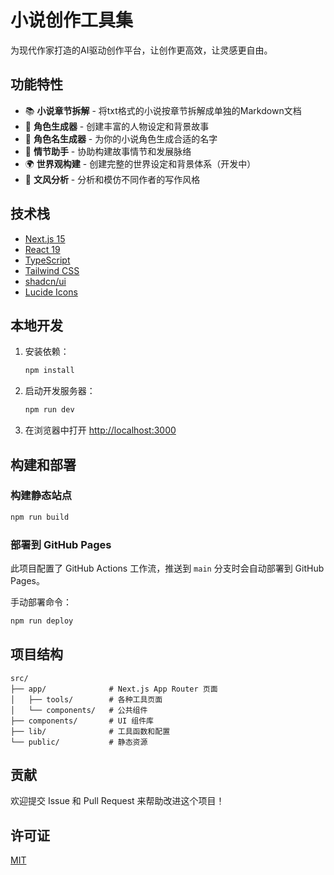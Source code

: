 # 小说创作工具集

为现代作家打造的AI驱动创作平台，让创作更高效，让灵感更自由。

## 功能特性

- 📚 **小说章节拆解** - 将txt格式的小说按章节拆解成单独的Markdown文档
- 👤 **角色生成器** - 创建丰富的人物设定和背景故事
- 📝 **角色名生成器** - 为你的小说角色生成合适的名字
- 🧭 **情节助手** - 协助构建故事情节和发展脉络
- 🌍 **世界观构建** - 创建完整的世界设定和背景体系（开发中）
- 🎨 **文风分析** - 分析和模仿不同作者的写作风格

## 技术栈

- [Next.js 15](https://nextjs.org/)
- [React 19](https://react.dev/)
- [TypeScript](https://www.typescriptlang.org/)
- [Tailwind CSS](https://tailwindcss.com/)
- [shadcn/ui](https://ui.shadcn.com/)
- [Lucide Icons](https://lucide.dev/)

## 本地开发

1. 安装依赖：
   ```bash
   npm install
   ```

2. 启动开发服务器：
   ```bash
   npm run dev
   ```

3. 在浏览器中打开 [http://localhost:3000](http://localhost:3000)

## 构建和部署

### 构建静态站点
```bash
npm run build
```

### 部署到 GitHub Pages
此项目配置了 GitHub Actions 工作流，推送到 `main` 分支时会自动部署到 GitHub Pages。

手动部署命令：
```bash
npm run deploy
```

## 项目结构

```
src/
├── app/              # Next.js App Router 页面
│   ├── tools/        # 各种工具页面
│   └── components/   # 公共组件
├── components/       # UI 组件库
├── lib/              # 工具函数和配置
└── public/           # 静态资源
```

## 贡献

欢迎提交 Issue 和 Pull Request 来帮助改进这个项目！

## 许可证

[MIT](LICENSE)
